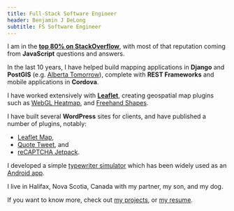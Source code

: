 ```yaml
---
title: Full-Stack Software Engineer
header: Benjamin J DeLong
subtitle: FS Software Engineer
---
```


I am in the **[top 80% on StackOverflow](https://stackoverflow.com/users/488784/bozdoz)**, with most of that reputation coming from **JavaScript** questions and answers.

In the last 10 years, I have helped build mapping applications in **Django** and **PostGIS** (e.g. [Alberta Tomorrow](/projects/alberta-tomorrow)), complete with **REST Frameworks** and mobile applications in **Cordova**.

I have worked extensively with **[Leaflet](http://leafletjs.com/)**, creating geospatial map plugins such as [<i class="fa fa-github"></i> WebGL Heatmap](https://github.com/ursudio/leaflet-webgl-heatmap), and [<i class="fa fa-github"></i> Freehand Shapes](https://github.com/bozdoz/leaflet-freehandshapes).

I have built several **WordPress** sites for clients, and have published a number of plugins, notably:

- [<i class="fa fa-wordpress"></i> Leaflet Map](https://wordpress.org/plugins/leaflet-map/),
- [<i class="fa fa-wordpress"></i> Quote Tweet](https://wordpress.org/plugins/quote-tweet/), and
- [<i class="fa fa-wordpress"></i> reCAPTCHA Jetpack](https://wordpress.org/plugins/recaptcha-jetpack/).

I developed a simple [typewriter simulator](/projects/typewrite-something) which has been widely used as an [Android app](https://play.google.com/store/apps/details?id=com.phonegap.typewritesomething).

I live in Halifax, Nova Scotia, Canada with my partner, my son, and my dog.

If you want to know more, check out [my projects](/projects), or [my resume](/resume).
